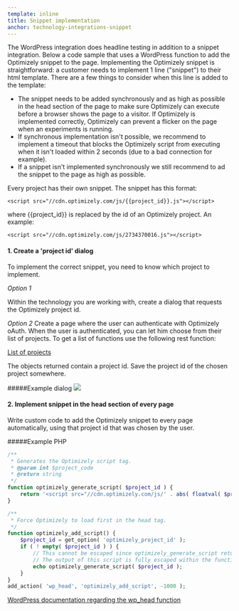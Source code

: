 ```yaml
---
template: inline
title: Snippet implementation
anchor: technology-integrations-snippet
---
```


The WordPress integration does headline testing in addition to a snippet integration. Below a code sample that uses a WordPress function to add the Optimizely snippet to the page. Implementing the Optimizely snippet is straightforward: a customer needs to implement 1 line ("snippet") to their html template. There are a few things to consider when this line is added to the template:

* The snippet needs to be added synchronously and as high as possible in the head section of the page to make sure Optimizely can execute before a browser shows the page to a visitor. If Optimizely is implemented correctly, Optimizely can prevent a flicker on the page when an experiments is running.
* If synchronous implementation isn't possible, we recommend to implement a timeout that blocks the Optimizely script from executing when it isn't loaded within 2 seconds (due to a bad connection for example).
* If a snippet isn't implemented synchronously we still recommend to ad the snippet to the page as high as possible.

Every project has their own snippet. The snippet has this format:

`<script src="//cdn.optimizely.com/js/{{project_id}}.js"></script>`

where {{project_id}} is replaced by the id of an Optimizely project. An example:

`<script src="//cdn.optimizely.com/js/2734370016.js"></script>`

#### 1. Create a 'project id' dialog
To implement the correct snippet, you need to know which project to implement.

*Option 1*

Within the technology you are working with, create a dialog that requests the Optimizely project id.

*Option 2*
Create a page where the user can authenticate with Optimizely oAuth. When the user is authenticated, you can let him choose from their list of projects. To get a list of functions use the following rest function:

[List of projects](/rest/reference/index.html#list-projects)

The objects returned contain a project id. Save the project id of the chosen project somewhere.

#####Example dialog
<img src="../../assets/img/wordpress_dialog.png">


#### 2. Implement snippet in the head section of every page
Write custom code to add the Optimizely snippet to every page automatically, using that project id that was chosen by the user.

#####Example PHP

```php
/**
 * Generates the Optimizely script tag.
 * @param int $project_code
 * @return string
 */
function optimizely_generate_script( $project_id ) {
	return '<script src="//cdn.optimizely.com/js/' . abs( floatval( $project_id ) ) . '.js"></script>';
}

/**
 * Force Optimizely to load first in the head tag.
 */
function optimizely_add_script() {
	$project_id = get_option( 'optimizely_project_id' );
	if ( ! empty( $project_id ) ) {
		// This cannot be escaped since optimizely_generate_script returns a script tag.
		// The output of this script is fully escaped within the function below
		echo optimizely_generate_script( $project_id );
	}
}
add_action( 'wp_head', 'optimizely_add_script', -1000 );
```

[WordPress documentation regarding the wp_head function](https://codex.wordpress.org/Plugin_API/Action_Reference/wp_head)

